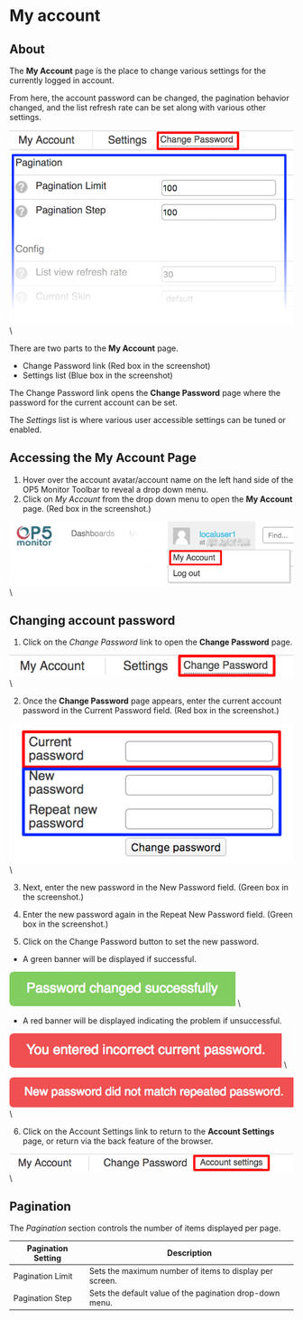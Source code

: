 # My account

## About

The **My Account** page is the place to change various settings for the currently logged in account.

From here, the account password can be changed, the pagination behavior changed, and the list refresh rate can be set along with various other settings.

![](images/16482337/23792990.png) \


There are two parts to the **My Account** page.

- Change Password link (Red box in the screenshot)
- Settings list (Blue box in the screenshot)

The Change Password link opens the **Change Password** page where the password for the current account can be set.

The *Settings* list is where various user accessible settings can be tuned or enabled.

## Accessing the My Account Page

1. Hover over the account avatar/account name on the left hand side of the OP5 Monitor Toolbar to reveal a drop down menu.
2. Click on *My Account* from the drop down menu to open the **My Account** page. (Red box in the screenshot.)

![](images/16482337/23792988.png) \


## Changing account password

1. Click on the *Change Password* link to open the **Change Password** page.

![](images/16482337/23792989.png) \


2. Once the **Change Password** page appears, enter the current account password in the Current Password field. (Red box in the screenshot.)

![](images/16482337/23792987.png) \


3. Next, enter the new password in the New Password field. (Green box in the screenshot.)

4. Enter the new password again in the Repeat New Password field. (Green box in the screenshot.)

5. Click on the Change Password button to set the new password.

- A green banner will be displayed if successful.

![](images/16482337/23792986.png) \


- A red banner will be displayed indicating the problem if unsuccessful.

![](images/16482337/23792984.png) \



![](images/16482337/23792985.png) \


6. Click on the Account Settings link to return to the **Account Settings** page, or return via the back feature of the browser.


![](images/16482337/23792983.png) \


## Pagination

The *Pagination* section controls the number of items displayed per page.

| **Pagination Setting** | **Description** |
|-----|-----|
| Pagination Limit | Sets the maximum number of items to display per screen. |
| Pagination Step | Sets the default value of the pagination drop-down menu. |
